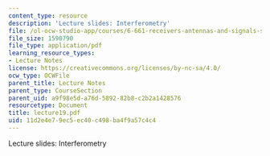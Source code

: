 ```yaml
---
content_type: resource
description: 'Lecture slides: Interferometry'
file: /ol-ocw-studio-app/courses/6-661-receivers-antennas-and-signals-spring-2003/11d2e4e79ec5ec40c498ba4f9a57c4c4_lecture19.pdf
file_size: 1590790
file_type: application/pdf
learning_resource_types:
- Lecture Notes
license: https://creativecommons.org/licenses/by-nc-sa/4.0/
ocw_type: OCWFile
parent_title: Lecture Notes
parent_type: CourseSection
parent_uid: a9f98e5d-a76d-5892-82b8-c2b2a1428576
resourcetype: Document
title: lecture19.pdf
uid: 11d2e4e7-9ec5-ec40-c498-ba4f9a57c4c4
---
```

Lecture slides: Interferometry